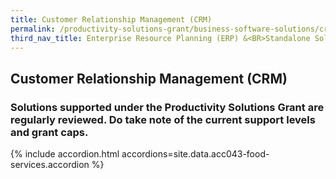 ```yaml
---
title: Customer Relationship Management (CRM)
permalink: /productivity-solutions-grant/business-software-solutions/crm
third_nav_title: Enterprise Resource Planning (ERP) &<BR>Standalone Solutions
---
```


## Customer Relationship Management (CRM)

### Solutions supported under the Productivity Solutions Grant are regularly reviewed. Do take note of the current support levels and grant caps.

{% include accordion.html accordions=site.data.acc043-food-services.accordion %}